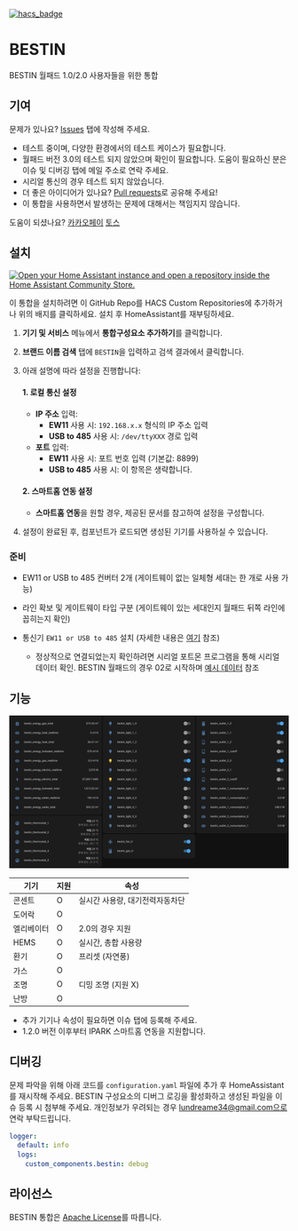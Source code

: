 [![hacs_badge](https://img.shields.io/badge/HACS-Custom-41BDF5.svg?style=for-the-badge)](https://github.com/hacs/integration)

# BESTIN
BESTIN 월패드 1.0/2.0 사용자들을 위한 통합

## 기여
문제가 있나요? [Issues](https://github.com/lunDreame/ha-bestin/issues) 탭에 작성해 주세요.

- 테스트 중이며, 다양한 환경에서의 테스트 케이스가 필요합니다.
- 월패드 버전 3.0의 테스트 되지 않았으며 확인이 필요합니다. 도움이 필요하신 분은 이슈 및 디버깅 탭에 메일 주소로 연락 주세요.
- 시리얼 통신의 경우 테스트 되지 않았습니다.
- 더 좋은 아이디어가 있나요? [Pull requests](https://github.com/lunDreame/ha-bestin/pulls)로 공유해 주세요!
- 이 통합을 사용하면서 발생하는 문제에 대해서는 책임지지 않습니다.

도움이 되셨나요? [카카오페이](https://qr.kakaopay.com/FWDWOBBmR) [토스](https://toss.me/lundreamer)

## 설치
[![Open your Home Assistant instance and open a repository inside the Home Assistant Community Store.](https://my.home-assistant.io/badges/hacs_repository.svg)](https://my.home-assistant.io/redirect/hacs_repository/?owner=lunDreame&repository=ha-bestin&category=Integration)

이 통합을 설치하려면 이 GitHub Repo를 HACS Custom Repositories에 추가하거나 위의 배지를 클릭하세요. 설치 후 HomeAssistant를 재부팅하세요.

1. **기기 및 서비스** 메뉴에서 **통합구성요소 추가하기**를 클릭합니다.
2. **브랜드 이름 검색** 탭에 `BESTIN`을 입력하고 검색 결과에서 클릭합니다.
3. 아래 설명에 따라 설정을 진행합니다:

   #### 1. 로컬 통신 설정
   - **IP 주소** 입력:
     - **EW11** 사용 시: `192.168.x.x` 형식의 IP 주소 입력
     - **USB to 485** 사용 시: `/dev/ttyXXX` 경로 입력
   - **포트** 입력:
     - **EW11** 사용 시: 포트 번호 입력 (기본값: 8899)
     - **USB to 485** 사용 시: 이 항목은 생략합니다.

   #### 2. 스마트홈 연동 설정
   - **스마트홈 연동**을 원할 경우, 제공된 문서를 참고하여 설정을 구성합니다.

4. 설정이 완료된 후, 컴포넌트가 로드되면 생성된 기기를 사용하실 수 있습니다.

### 준비
- EW11 or USB to 485 컨버터 2개 (게이트웨이 없는 일체형 세대는 한 개로 사용 가능)
- 라인 확보 및 게이트웨이 타입 구분 (게이트웨이 있는 세대인지 월패드 뒤쪽 라인에 꼽히는지 확인)
- 통신기 `EW11 or USB to 485` 설치 (자세한 내용은 [여기](./guide/install.md) 참조)

  - 정상적으로 연결되었는지 확인하려면 시리얼 포트몬 프로그램을 통해 시리얼 데이터 확인. BESTIN 월패드의 경우 02로 시작하며 [예시 데이터](./guide/packet_dump.txt) 참조

## 기능
![추가된 기기](./images/added_devices.png)

| 기기      | 지원  | 속성                       |
| --------- | ----- | -------------------------- |
| 콘센트    | O     | 실시간 사용량, 대기전력자동차단      |
| 도어락    | O     |                              |
| 엘리베이터 | O     | 2.0의 경우 지원                 |
| HEMS     | O     | 실시간, 총합 사용량              |
| 환기      | O     | 프리셋 (자연풍)                 |
| 가스      | O     |                              |
| 조명      | O     | 디밍 조명 (지원 X)              |
| 난방      | O     |                              |

- 추가 기기나 속성이 필요하면 이슈 탭에 등록해 주세요.
- 1.2.0 버전 이후부터 IPARK 스마트홈 연동을 지원합니다.

## 디버깅
문제 파악을 위해 아래 코드를 `configuration.yaml` 파일에 추가 후 HomeAssistant를 재시작해 주세요. BESTIN 구성요소의 디버그 로깅을 활성화하고 생성된 파일을 이슈 등록 시 첨부해 주세요. 개인정보가 우려되는 경우 lundreame34@gmail.com으로 연락 부탁드립니다.

```yaml
logger:
  default: info
  logs:
    custom_components.bestin: debug
```

## 라이선스
BESTIN 통합은 [Apache License](./LICENSE)를 따릅니다.
